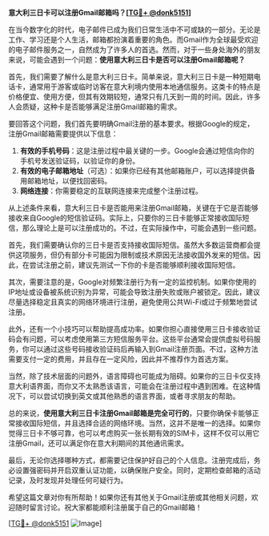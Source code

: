 **意大利三日卡可以注册Gmail邮箱吗？[[TG💪+ @donk5151](https://t.me/s/donk5151)]**

在当今数字化的时代，电子邮件已成为我们日常生活中不可或缺的一部分。无论是工作、学习还是个人生活，邮箱都扮演着重要的角色。而Gmail作为全球最受欢迎的电子邮件服务之一，自然成为了许多人的首选。然而，对于一些身处海外的朋友来说，可能会遇到一个问题：**使用意大利三日卡是否可以注册Gmail邮箱呢？**

首先，我们需要了解什么是意大利三日卡。简单来说，意大利三日卡是一种短期电话卡，通常用于游客或临时访客在意大利境内使用本地通信服务。这类卡的特点是价格便宜、使用方便，但其有效期较短，通常只有几天到一周的时间。因此，许多人会质疑，这种卡是否能够满足注册Gmail邮箱的需求。

要回答这个问题，我们首先要明确Gmail注册的基本要求。根据Google的规定，注册Gmail邮箱需要提供以下信息：

1. **有效的手机号码**：这是注册过程中最关键的一步。Google会通过短信向你的手机号发送验证码，以验证你的身份。
2. **有效的电子邮箱地址**（可选）：如果你已经有其他邮箱账户，可以选择提供备用邮箱地址，以便找回密码。
3. **网络连接**：你需要稳定的互联网连接来完成整个注册过程。

从上述条件来看，意大利三日卡是否能用来注册Gmail邮箱，关键在于它是否能够接收来自Google的短信验证码。实际上，只要你的三日卡能够正常接收国际短信，那么理论上是可以注册成功的。不过，在实际操作中，可能会遇到一些问题。

首先，我们需要确认你的三日卡是否支持接收国际短信。虽然大多数运营商都会提供这项服务，但仍有部分卡可能因为限制或技术原因无法接收国外发来的短信。因此，在尝试注册之前，建议先测试一下你的卡是否能够顺利接收国际短信。

其次，需要注意的是，Google对频繁注册行为有一定的监控机制。如果你使用的IP地址或设备被系统识别为异常，可能会导致注册失败或账户被锁定。因此，建议尽量选择稳定且真实的网络环境进行注册，避免使用公共Wi-Fi或过于频繁地尝试注册。

此外，还有一个小技巧可以帮助提高成功率。如果你担心直接使用三日卡接收验证码会有问题，可以考虑使用第三方短信服务平台。这些平台通常会提供虚拟号码服务，你可以通过这些号码接收验证码后再输入到Gmail注册页面。不过，这种方法需要支付一定的费用，并且存在一定风险，因此并不推荐作为首选方案。

当然，除了技术层面的问题外，语言障碍也可能成为阻碍。如果你的三日卡仅支持意大利语界面，而你又不太熟悉该语言，可能会在注册过程中遇到困难。在这种情况下，可以尝试切换到英文或其他熟悉的语言界面，或者寻求朋友的帮助。

总的来说，**使用意大利三日卡注册Gmail邮箱是完全可行的**，只要你确保卡能够正常接收国际短信，并且选择合适的网络环境。当然，这并不是唯一的选择。如果你觉得三日卡不够可靠，也可以考虑购买一张长期有效的SIM卡，这样不仅可以用它注册Gmail，还可以满足你在意大利期间的其他通讯需求。

最后，无论你选择哪种方式，都需要记住保护好自己的个人信息。注册完成后，务必设置强密码并开启双重认证功能，以确保账户安全。同时，定期检查邮箱的活动记录，及时发现并处理任何可疑行为。

希望这篇文章对你有所帮助！如果你还有其他关于Gmail注册或其他相关问题，欢迎随时留言讨论。祝大家都能顺利注册属于自己的Gmail邮箱！

[[TG💪+ @donk5151](https://t.me/s/donk5151) ![Image](https://i.postimg.cc/rwNCRYN7/Snipaste-2025-04-30-17-27-05.png)]